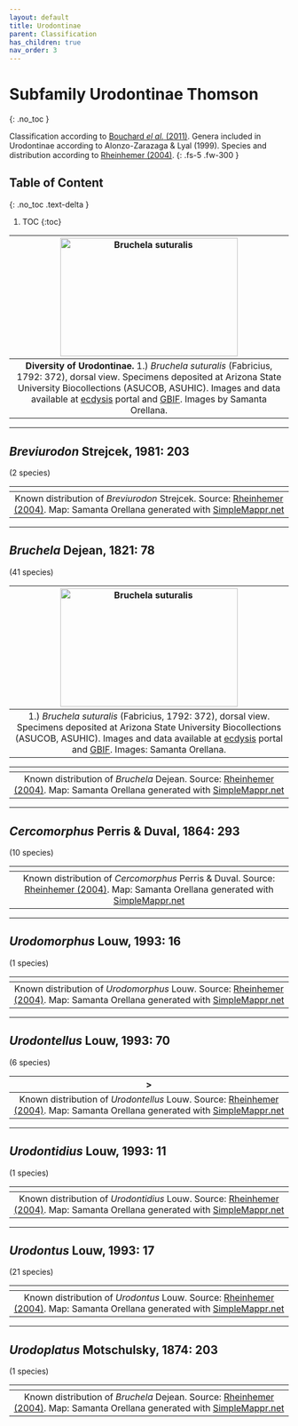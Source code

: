 ```yaml
---
layout: default
title: Urodontinae
parent: Classification
has_children: true
nav_order: 3
---
```



# Subfamily Urodontinae Thomson
{: .no_toc }

Classification according to [Bouchard _el al._ (2011)](https://zookeys.pensoft.net/articles.php?id=4001). Genera included in Urodontinae according to Alonzo-Zarazaga & Lyal (1999). Species and distribution according to [Rheinhemer (2004)](https://www.zobodat.at/pdf/Mitt-Ent-Ver-Stuttgart_39_2004_0001-0244.pdf).
{: .fs-5 .fw-300 }


## Table of Content
{: .no_toc .text-delta }

1. TOC
{:toc}

| [<img src="https://serv.biokic.asu.edu/imglib/ecdysis/ASU_ASUCOB/ASUCOB0015/ASUCOB0015361_dorsal_edited_1623815867.jpg" alt="Bruchela suturalis" width="320" height="213.4">](https://serv.biokic.asu.edu/ecdysis/collections/individual/index.php?occid=650188) |
|:--:| 
|**Diversity of Urodontinae.** 1.) *Bruchela suturalis* (Fabricius, 1792: 372), dorsal view. Specimens deposited at Arizona State University Biocollections (ASUCOB, ASUHIC). Images and data available at [ecdysis](https://serv.biokic.asu.edu/ecdysis/index.php) portal and [GBIF](gbif.org). Images by Samanta Orellana.|

---

## _Breviurodon_ Strejcek, 1981: 203
(2 species)

|<img src="https://www.simplemappr.net/map/18873" alt="" />| 
|:--:| 
|Known distribution of _Breviurodon_ Strejcek. Source: [Rheinhemer (2004)](https://www.zobodat.at/pdf/Mitt-Ent-Ver-Stuttgart_39_2004_0001-0244.pdf). Map: Samanta Orellana generated with [SimpleMappr.net](https://www.simplemappr.net/) |

---

## _Bruchela_ Dejean, 1821: 78
(41 species)

| [<img src="https://serv.biokic.asu.edu/imglib/ecdysis/ASU_ASUCOB/ASUCOB0015/ASUCOB0015361_dorsal_edited_1623815867.jpg" alt="Bruchela suturalis" width="320" height="213.4">](https://serv.biokic.asu.edu/ecdysis/collections/individual/index.php?occid=650188) | 
|:--:| 
|1.) *Bruchela suturalis* (Fabricius, 1792: 372), dorsal view. Specimens deposited at Arizona State University Biocollections (ASUCOB, ASUHIC). Images and data available at [ecdysis](https://serv.biokic.asu.edu/ecdysis/index.php) portal and [GBIF](gbif.org). Images: Samanta Orellana.|

|<img src="https://www.simplemappr.net/map/18872" alt="" />| 
|:--:| 
|Known distribution of _Bruchela_ Dejean. Source: [Rheinhemer (2004)](https://www.zobodat.at/pdf/Mitt-Ent-Ver-Stuttgart_39_2004_0001-0244.pdf). Map: Samanta Orellana generated with [SimpleMappr.net](https://www.simplemappr.net/) |

---

## _Cercomorphus_ Perris & Duval, 1864: 293
(10 species)

|<img src="https://www.simplemappr.net/map/18874" alt="" />| 
|:--:| 
|Known distribution of _Cercomorphus_ Perris & Duval. Source: [Rheinhemer (2004)](https://www.zobodat.at/pdf/Mitt-Ent-Ver-Stuttgart_39_2004_0001-0244.pdf). Map: Samanta Orellana generated with [SimpleMappr.net](https://www.simplemappr.net/) |

---

## _Urodomorphus_ Louw, 1993: 16
(1 species)

|<img src="https://www.simplemappr.net/map/18875" alt="" />| 
|:--:| 
|Known distribution of _Urodomorphus_ Louw. Source: [Rheinhemer (2004)](https://www.zobodat.at/pdf/Mitt-Ent-Ver-Stuttgart_39_2004_0001-0244.pdf). Map: Samanta Orellana generated with [SimpleMappr.net](https://www.simplemappr.net/) |

---

## _Urodontellus_ Louw, 1993: 70
(6 species)

|<img src="https://www.simplemappr.net/map/18876" alt="" />>| 
|:--:| 
|Known distribution of _Urodontellus_ Louw. Source: [Rheinhemer (2004)](https://www.zobodat.at/pdf/Mitt-Ent-Ver-Stuttgart_39_2004_0001-0244.pdf). Map: Samanta Orellana generated with [SimpleMappr.net](https://www.simplemappr.net/) |

---

## _Urodontidius_ Louw, 1993: 11
(1 species)

|<img src="https://www.simplemappr.net/map/18877" alt="" />| 
|:--:| 
|Known distribution of _Urodontidius_ Louw. Source: [Rheinhemer (2004)](https://www.zobodat.at/pdf/Mitt-Ent-Ver-Stuttgart_39_2004_0001-0244.pdf). Map: Samanta Orellana generated with [SimpleMappr.net](https://www.simplemappr.net/) |

---

## _Urodontus_ Louw, 1993: 17
(21 species)

|<img src="https://www.simplemappr.net/map/18878" alt="" />| 
|:--:| 
|Known distribution of _Urodontus_ Louw. Source: [Rheinhemer (2004)](https://www.zobodat.at/pdf/Mitt-Ent-Ver-Stuttgart_39_2004_0001-0244.pdf). Map: Samanta Orellana generated with [SimpleMappr.net](https://www.simplemappr.net/) |

---

## _Urodoplatus_ Motschulsky, 1874: 203
(1 species)

|<img src="https://www.simplemappr.net/map/18879" alt="" />| 
|:--:| 
|Known distribution of _Bruchela_ Dejean. Source: [Rheinhemer (2004)](https://www.zobodat.at/pdf/Mitt-Ent-Ver-Stuttgart_39_2004_0001-0244.pdf). Map: Samanta Orellana generated with [SimpleMappr.net](https://www.simplemappr.net/) |
